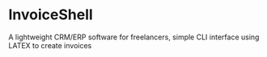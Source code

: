 # InvoiceShell
A lightweight CRM/ERP software for freelancers, simple CLI interface using LATEX to create invoices
